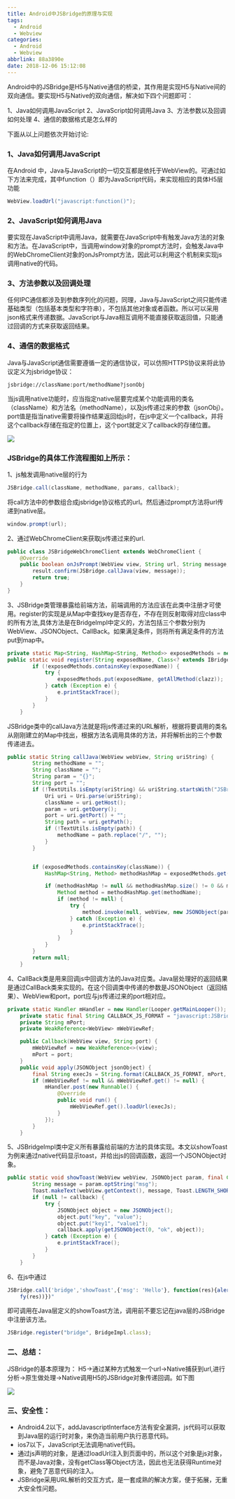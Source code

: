 ```yaml
---
title: Android中JSBridge的原理与实现
tags:
  - Android
  - Webview
categories:
  - Android
  - Webview
abbrlink: 88a3890e
date: 2018-12-06 15:12:08
---
```


Android中的JSBridge是H5与Native通信的桥梁，其作用是实现H5与Native间的双向通信。要实现H5与Native的双向通信，解决如下四个问题即可：

 1、Java如何调用JavaScript
 2、JavaScript如何调用Java
 3、方法参数以及回调如何处理
 4、通信的数据格式是怎么样的

下面从以上问题依次开始讨论:

### 1、Java如何调用JavaScript

在Android 中，Java与JavaScript的一切交互都是依托于WebView的。可通过如下方法来完成，其中function（）即为JavaScript代码，来实现相应的具体H5层功能

```java
WebView.loadUrl("javascript:function()");
```

### 2、JavaScript如何调用Java

要实现在JavaScript中调用Java，就需要在JavaScript中有触发Java方法的对象和方法。在JavaScript中，当调用window对象的prompt方法时，会触发Java中的WebChromeClient对象的onJsPrompt方法，因此可以利用这个机制来实现js调用native的代码。

<!--more-->

### 3、方法参数以及回调处理

任何IPC通信都涉及到参数序列化的问题，同理，Java与JavaScript之间只能传递基础类型（包括基本类型和字符串），不包括其他对象或者函数。所以可以采用json格式来传递数据。JavaScript与Java相互调用不能直接获取返回值，只能通过回调的方式来获取返回结果。

### 4、通信的数据格式

Java与JavaScript通信需要遵循一定的通信协议，可以仿照HTTPS协议来将此协议定义为jsbridge协议：

```
jsbridge://className:port/methodName?jsonObj
```

当js调用native功能时，应当指定native层要完成某个功能调用的类名（className）和方法名（methodName），以及js传递过来的参数（jsonObj）。port值是指当native需要将操作结果返回给js时，在js中定义一个callback，并将这个callback存储在指定的位置上，这个port就定义了callback的存储位置。

![](https://raw.githubusercontent.com/zhangmiaocc/blogImageResource/master/img/20190514142203.png)

### JSBridge的具体工作流程图如上所示：

1、js触发调用native层的行为

```java
JSBridge.call(className, methodName, params, callback);
```

将call方法中的参数组合成jsbridge协议格式的url。然后通过prompt方法将url传递到native层。

```java
window.prompt(url);
```

2、通过WebChromeClient来获取js传递过来的url.

```java
public class JSBridgeWebChromeClient extends WebChromeClient {
    @Override
    public boolean onJsPrompt(WebView view, String url, String message, String defaultValue, JsPromptResult result) {
        result.confirm(JSBridge.callJava(view, message));
        return true;
    }
}
```

3、JSBridge类管理暴露给前端方法，前端调用的方法应该在此类中注册才可使用。register的实现是从Map中查找key是否存在，不存在则反射取得对应class中的所有方法,具体方法是在BridgeImpl中定义的，方法包括三个参数分别为WebView、JSONObject、CallBack。如果满足条件，则将所有满足条件的方法put到map中。

```java
private static Map<String, HashMap<String, Method>> exposedMethods = new HashMap<>();
public static void register(String exposedName, Class<? extends IBridge> clazz) {
        if (!exposedMethods.containsKey(exposedName)) {
            try {
                exposedMethods.put(exposedName, getAllMethod(clazz));
            } catch (Exception e) {
                e.printStackTrace();
            }
        }
    }
```

JSBridge类中的callJava方法就是将js传递过来的URL解析，根据将要调用的类名从刚刚建立的Map中找出，根据方法名调用具体的方法，并将解析出的三个参数传递进去。

```java
public static String callJava(WebView webView, String uriString) {
        String methodName = "";
        String className = "";
        String param = "{}";
        String port = "";
        if (!TextUtils.isEmpty(uriString) && uriString.startsWith("JSBridge")) {
            Uri uri = Uri.parse(uriString);
            className = uri.getHost();
            param = uri.getQuery();
            port = uri.getPort() + "";
            String path = uri.getPath();
            if (!TextUtils.isEmpty(path)) {
                methodName = path.replace("/", "");
            }
        }


        if (exposedMethods.containsKey(className)) {
            HashMap<String, Method> methodHashMap = exposedMethods.get(className);

            if (methodHashMap != null && methodHashMap.size() != 0 && methodHashMap.containsKey(methodName)) {
                Method method = methodHashMap.get(methodName);
                if (method != null) {
                    try {
                        method.invoke(null, webView, new JSONObject(param), new Callback(webView, port));
                    } catch (Exception e) {
                        e.printStackTrace();
                    }
                }
            }
        }
        return null;
    }
```

4、CallBack类是用来回调js中回调方法的Java对应类。Java层处理好的返回结果是通过CallBack类来实现的。在这个回调类中传递的参数是JSONObject（返回结果）、WebView和port，port应与js传递过来的port相对应。

```java
private static Handler mHandler = new Handler(Looper.getMainLooper());
    private static final String CALLBACK_JS_FORMAT = "javascript:JSBridge.onFinish('%s', %s);";
    private String mPort;
    private WeakReference<WebView> mWebViewRef;

    public Callback(WebView view, String port) {
        mWebViewRef = new WeakReference<>(view);
        mPort = port;
    }
    public void apply(JSONObject jsonObject) {
        final String execJs = String.format(CALLBACK_JS_FORMAT, mPort, String.valueOf(jsonObject));
        if (mWebViewRef != null && mWebViewRef.get() != null) {
            mHandler.post(new Runnable() {
                @Override
                public void run() {
                    mWebViewRef.get().loadUrl(execJs);
                }
            });
        }
    }
```

5、JSBridgeImpl类中定义所有暴露给前端的方法的具体实现。本文以showToast为例来通过native代码显示toast，并给出js的回调函数，返回一个JSONObject对象。

```java
public static void showToast(WebView webView, JSONObject param, final Callback callback) {
        String message = param.optString("msg");
        Toast.makeText(webView.getContext(), message, Toast.LENGTH_SHORT).show();
        if (null != callback) {
            try {
                JSONObject object = new JSONObject();
                object.put("key", "value");
                object.put("key1", "value1");
                callback.apply(getJSONObject(0, "ok", object));
            } catch (Exception e) {
                e.printStackTrace();
            }
        }
    }
```

6、在js中通过

```js
JSBridge.call('bridge','showToast',{'msg': 'Hello'}, function(res){alert(JSON.stringi
    fy(res))})"
```

即可调用在Java层定义的showToast方法，调用前不要忘记在java层的JSBridge中注册该方法。

```js
JSBridge.register("bridge", BridgeImpl.class);
```

### 二、总结：

JSBridge的基本原理为：
H5->通过某种方式触发一个url->Native捕获到url,进行分析->原生做处理->Native调用H5的JSBridge对象传递回调。如下图

![](https://raw.githubusercontent.com/zhangmiaocc/blogImageResource/master/img/20190514142221.png)

### 三、安全性：

- Android4.2以下，addJavascriptInterface方法有安全漏洞，js代码可以获取到Java层的运行时对象，来伪造当前用户执行恶意代码。
- ios7以下，JavaScript无法调用native代码。
- 通过js声明的对象，是通过loadUrl注入到页面中的，所以这个对象是js对象，而不是Java对象，没有getClass等Object方法，因此也无法获得Runtime对象，避免了恶意代码的注入。
- JSBridge采用URL解析的交互方式，是一套成熟的解决方案，便于拓展，无重大安全性问题。